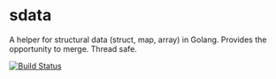 # sdata
A helper for structural data (struct, map, array) in Golang. Provides the opportunity to merge. Thread safe.

[![Build Status](https://travis-ci.org/inpime/sdata.svg?branch=master)](https://travis-ci.org/inpime/sdata)